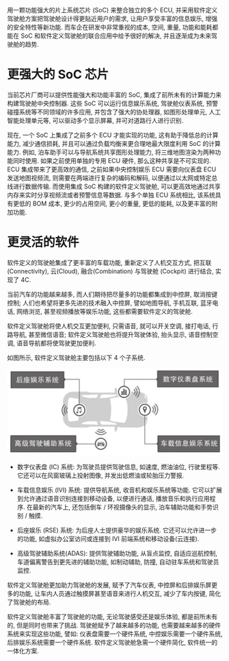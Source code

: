 
用一颗功能强大的片上系统芯片 (SoC) 来整合独立的多个 ECU, 并采用软件定义驾驶舱方案把驾驶舱设计得更贴近用户的需求, 让用户享受丰富的信息娱乐, 增强的安全特性等新功能. 而车企在研发中非常重视的成本, 空间, 重量, 功能和能耗都能在 SoC 和软件定义驾驶舱的联合应用中给予很好的解决, 并且逐渐成为未来驾驶舱的趋势.

# 更强大的 SoC 芯片

当前芯片厂商可以提供性能强大和功能丰富的 SoC, 集成了前所未有的计算能力来构建驾驶舱中央控制器. 这些 SoC 可以运行信息娱乐系统, 驾驶舱仪表系统, 预警碰撞系统等不同领域的许多应用, 并包含了强大的协处理器, 如图形处理单元, 人工智能处理单元等, 可以驱动多个显示屏幕, 并可对道路行人进行识别.

现在, 一个 SoC 上集成了之前多个 ECU 才能实现的功能, 这有助于降低总的计算能力, 减少通信损耗, 并且可以通过负载均衡来更合理地最大限度利用 SoC 的计算能力. 例如, 泊车助手可以与导航系统共享图形处理能力, 将三维地图渲染为两种功能同时使用. 如果之前使用单独的专用 ECU 硬件, 那么这种共享是不可实现的. ECU 集成带来了更高效的通信, 之前如果中央控制娱乐 ECU 需要向仪表盘 ECU 发送地图视频流, 则需要在两端进行复杂的编码和解码, 以便通过以太网或特定总线进行数据传输. 而使用集成 SoC 构建的软件定义驾驶舱, 可以更高效地通过共享内存来实时分享视频流或者预警信息等数据. 与多个单独 ECU 系统相比, 该系统具有更低的 BOM 成本, 更少的占用空间, 更小的重量, 更低的能耗, 以及更丰富的附加功能.

# 更灵活的软件

软件定义的驾驶舱集成了更丰富的车载功能, 重新定义了人机交互方式, 把互联 (Connectivity), 云(Cloud), 融合(Combination) 与驾驶舱 (Cockpit) 进行结合, 实现了 4C.

当前汽车的功能越来越多, 而人们期待把尽量多的功能都集成到中控屏, 取消按键控制; 人们也希望将更多先进的技术融入中控屏, 譬如地图导航, 手机互联, 蓝牙电话, 网络浏览, 甚至视频播放等娱乐功能, 这些都需要软件定义的驾驶舱.

软件定义驾驶舱将使人机交互更加便利, 只需语音, 就可以开关空调, 接打电话, 行路导航, 甚至微信语音; 软件定义驾驶舱也将提升驾驶体验, 抬头显示, 语音控制空调, 语音导航都将使驾驶更加便利.

如图所示, 软件定义驾驶舱主要包括以下 4 个子系统.

![2024-10-29-14-25-01.png](./images/2024-10-29-14-25-01.png)

* 数字仪表盘 (IC) 系统: 为驾驶员提供驾驶信息, 如速度, 燃油油位, 行驶里程等. 它还可以在风窗玻璃上投射图像, 并发出低燃油或轮胎压力警报.

* 车载信息娱乐 (IVI) 系统: 提供导航系统, 收音机和娱乐系统等功能. 它可以扩展到允许通过语音识别连接到移动设备, 以便进行通话, 播放音乐和执行应用程序. 在最新的汽车上, 还包括倒车 / 环视摄像头的显示, 泊车辅助功能和手势识别 / 触摸.

* 后座娱乐 (RSE) 系统: 为后座人士提供豪华的娱乐系统. 它还可以允许进一步的功能, 如虚拟办公室访问或连接到 IVI 前端系统和移动设备(云连接)​.

* 高级驾驶辅助系统(ADAS): 提供驾驶辅助功能, 从盲点监控, 自适应巡航控制, 车道偏离警告到更先进的辅助功能, 如制动辅助, 防撞, 自动驻车系统和驾驶员监控.

软件定义驾驶舱更加助力驾驶舱的发展, 赋予了汽车仪表, 中控屏和后排娱乐屏更多的功能, 让车内人员通过触摸屏甚至语音来进行人机交互, 减少了车内按键, 简化了驾驶舱的布局.

软件定义驾驶舱丰富了驾驶舱的功能, 无论驾驶感受还是娱乐体验, 都是前所未有的, 但是同时也带来了挑战. 驾驶舱赋予了越来越多的功能, 也需要越来越多的硬件系统来实现这些功能, 譬如: 仪表盘需要一个硬件系统, 中控娱乐需要一个硬件系统, 后排娱乐系统需要一个硬件系统. 软件定义驾驶舱急需一个硬件简化, 软件统一的一体化方案.
